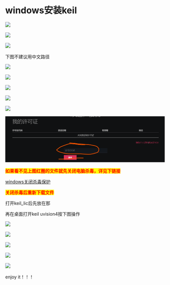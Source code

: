# windows安装keil

![](../assets/V8KI.png)

![](<../assets/47N.png>)

![](<../assets/P7AM.png>)

下图不建议用中文路径

![](<../assets/N234.png>)

![](<../assets/LGQ.png>)

![](../assets/P2PVB.png)

![](../assets/8X8R.png)

![](<../assets/XV.png>)

![](<../assets/image (9).png>)

<mark style="color:red;">**如果看不见上图红圈的文件就先关闭电脑杀毒，详见下链接**</mark>

[windows关闭杀毒保护](guanshadu.md)

<mark style="color:red;">**关闭杀毒后重新下载文件**</mark>

打开keil\_lic后先放在那

再在桌面打开keil uvision4按下图操作

![](../assets/8XG.png)

![](<../assets/AJ.png>)

![](<../assets/SCRX.png>)

![](../assets/5QJ5.png)

![](../assets/RESW.png)

enjoy it！！！
